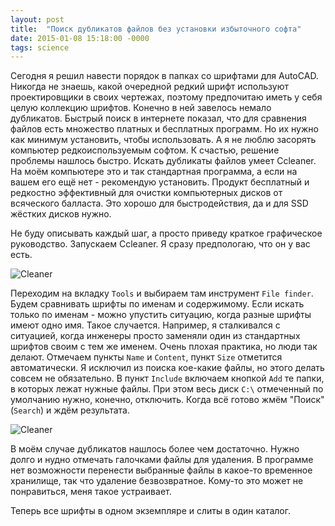 ```yaml
---
layout: post
title:  "Поиск дубликатов файлов без установки избыточного софта"
date: 2015-01-08 15:18:00 -0000
tags: science
---
```


Сегодня я решил навести порядок в папках со шрифтами для AutoCAD. Никогда не знаешь, какой очередной редкий шрифт используют проектировщики в своих чертежах, поэтому предпочитаю иметь у себя целую коллекцию шрифтов. Конечно в ней завелось немало дубликатов. Быстрый поиск в интернете показал, что для сравнения файлов есть множество платных и бесплатных программ. Но их нужно как минимум установить, чтобы использовать. А я не люблю засорять компьютер редкоиспользуемым софтом. К счастью, решение проблемы нашлось быстро. Искать дубликаты файлов умеет Ccleaner. На моём компьютере это и так стандартная программа, а если на вашем его ещё нет - рекомендую установить. Продукт бесплатный и редкостно эффективный для очистки компьютерных дисков от всяческого балласта. Это хорошо для быстродействия, да и для SSD жёстких дисков нужно.

Не буду описывать каждый шаг, а просто приведу краткое графическое руководство. Запускаем Ccleaner. Я сразу предпологаю, что он у вас есть.

![Cleaner](https://res.cloudinary.com/dlqc5rp9l/image/upload/v1624798838/blog/ccleaner_ublcoy.png)

Переходим на вкладку `Tools` и выбираем там инструмент `File finder`. Будем сравнивать шрифты по именам и содержимому. Если искать только по именам - можно упустить ситуацию, когда разные шрифты имеют одно имя. Такое случается. Например, я сталкивался с ситуацией, когда инженеры просто заменяли один из стандартных шрифтов своим с тем же именем. Очень плохая практика, но люди так делают. Отмечаем пункты `Name` и `Content`, пункт `Size` отметится автоматически. Я исключил из поиска кое-какие файлы, но этого делать совсем не обязательно. В пункт `Include` включаем кнопкой `Add` те папки, в которых лежат нужные файлы. При этом весь диск `C:\` отмеченный по умолчанию нужно, конечно, отключить. Когда всё готово жмём "Поиск" (`Search`) и ждём результата.

![Cleaner](https://res.cloudinary.com/dlqc5rp9l/image/upload/v1624798838/blog/ccleaner2_ftdiqv.png)

В моём случае дубликатов нашлось более чем достаточно. Нужно долго и нудно отмечать галочками файлы для удаления. В программе нет возможности перенести выбранные файлы в какое-то временное хранилище, так что удаление безвозвратное. Кому-то это может не понравиться, меня такое устраивает.

Теперь все шрифты в одном экземпляре и слиты в один каталог.
